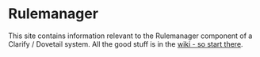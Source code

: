 Rulemanager
===========
This site contains information relevant to the Rulemanager component of a Clarify / Dovetail system.
All the good stuff is in the [wiki - so start there](https://github.com/gsherman/rulemanager/wiki). 

